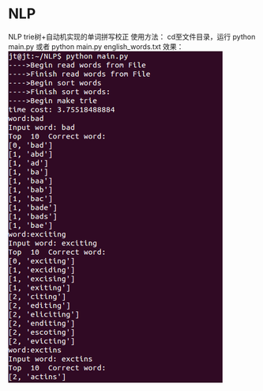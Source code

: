 # NLP
NLP
trie树+自动机实现的单词拼写校正 
使用方法：
  cd至文件目录，运行 python main.py 或者 python main.py english_words.txt
效果： 
![image](https://github.com/Google1234/NLP/blob/master/2016-07-20%2012:10:32%E5%B1%8F%E5%B9%95%E6%88%AA%E5%9B%BE.png)
  
